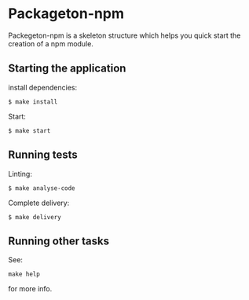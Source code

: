 # Packageton-npm

Packegeton-npm is a skeleton structure which helps you quick start the creation of a npm module.

## Starting the application

install dependencies:

    $ make install
    
Start:

    $ make start

## Running tests

Linting:

    $ make analyse-code
    
Complete delivery:

    $ make delivery
    
## Running other tasks

See:

    make help
    
for more info.

# 